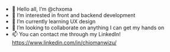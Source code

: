 - 👋 Hello all, I’m @chxoma
- 👀 I’m interested in front and backend development
- 🌱 I’m currently learning UX design
- 💞️ I’m looking to collaborate on anything I can get my hands on
- 📫 You can contact me through my LinkedIn! https://www.linkedin.com/in/chiomanwizu/

<!---
chxoma/chxoma is a ✨ special ✨ repository because its `README.md` (this file) appears on your GitHub profile.
You can click the Preview link to take a look at your changes.
--->
